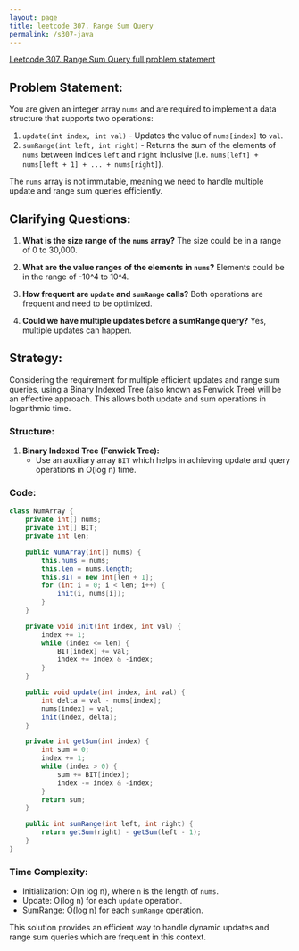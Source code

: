 ```yaml
---
layout: page
title: leetcode 307. Range Sum Query 
permalink: /s307-java
---
```

[Leetcode 307. Range Sum Query  full problem statement](https://algoadvance.github.io/algoadvance/l307)
## Problem Statement:

You are given an integer array `nums` and are required to implement a data structure that supports two operations: 

1. `update(int index, int val)` - Updates the value of `nums[index]` to `val`.
2. `sumRange(int left, int right)` - Returns the sum of the elements of `nums` between indices `left` and `right` inclusive (i.e. `nums[left] + nums[left + 1] + ... + nums[right]`).

The `nums` array is not immutable, meaning we need to handle multiple update and range sum queries efficiently.

## Clarifying Questions:

1. **What is the size range of the `nums` array?**
   The size could be in a range of 0 to 30,000.

2. **What are the value ranges of the elements in `nums`?**
   Elements could be in the range of -10^4 to 10^4.

3. **How frequent are `update` and `sumRange` calls?**
   Both operations are frequent and need to be optimized.

4. **Could we have multiple updates before a sumRange query?**
   Yes, multiple updates can happen.

## Strategy:

Considering the requirement for multiple efficient updates and range sum queries, using a Binary Indexed Tree (also known as Fenwick Tree) will be an effective approach. This allows both update and sum operations in logarithmic time.

### Structure:
1. **Binary Indexed Tree (Fenwick Tree):**
   - Use an auxiliary array `BIT` which helps in achieving update and query operations in O(log n) time.

### Code:

```java
class NumArray {
    private int[] nums;
    private int[] BIT;
    private int len;

    public NumArray(int[] nums) {
        this.nums = nums;
        this.len = nums.length;
        this.BIT = new int[len + 1];
        for (int i = 0; i < len; i++) {
            init(i, nums[i]);
        }
    }

    private void init(int index, int val) {
        index += 1;
        while (index <= len) {
            BIT[index] += val;
            index += index & -index;
        }
    }

    public void update(int index, int val) {
        int delta = val - nums[index];
        nums[index] = val;
        init(index, delta);
    }

    private int getSum(int index) {
        int sum = 0;
        index += 1;
        while (index > 0) {
            sum += BIT[index];
            index -= index & -index;
        }
        return sum;
    }

    public int sumRange(int left, int right) {
        return getSum(right) - getSum(left - 1);
    }
}
```

### Time Complexity:

- Initialization: O(n log n), where `n` is the length of `nums`.
- Update: O(log n) for each `update` operation.
- SumRange: O(log n) for each `sumRange` operation.

This solution provides an efficient way to handle dynamic updates and range sum queries which are frequent in this context.